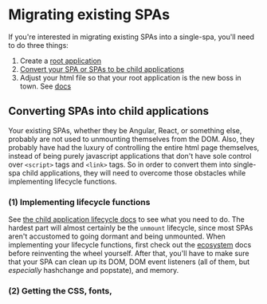 # Migrating existing SPAs

If you're interested in migrating existing SPAs into a single-spa, you'll
need to do three things:
1. Create a [root application](/docs/root-application.md)
1. [Convert your SPA or SPAs to be child applications](#converting-spas-into-child-applications)
1. Adjust your html file so that your root application is the new boss in town.
   See [docs](/docs/root-application#indexhtml-file)

## Converting SPAs into child applications
Your existing SPAs, whether they be Angular, React, or something else, probably are
not used to unmounting themselves from the DOM. Also, they probably have had the luxury
of controlling the entire html page themselves, instead of being purely javascript applications
that don't have sole control over `<script>` tags and `<link>` tags. So in order to convert them
into single-spa child applications, they will need to overcome those obstacles while implementing
lifecycle functions.

### (1) Implementing lifecycle functions
See [the child application lifecycle docs](/docs/child-applications.md) to see what you need to do.
The hardest part will almost certainly be the `unmount` lifecycle, since most SPAs aren't accustomed
to going dormant and being unmounted. When implementing your lifecycle functions, first check out the [ecosystem](/docs/single-spa-ecosystem.md)
docs before reinventing the wheel yourself. After that, you'll have to make sure that your
SPA can clean up its DOM, DOM event listeners (all of them, but *especially* hashchange and popstate),
and memory.

### (2) Getting the CSS, fonts, <script> dependencies to work
Since existing SPAs are used to having an index.html file for their css, fonts,
third party script-tags, etc., it's likely that you'll have to do some work
to make sure all of those keep on working when your SPA becomes an html-less [child
application](/docs/child-applications.md). It is best to try to put all that
you can into the javascript bundle, but your escape hatch is to put the things
you need into your [root application](/docs/root-application.md).
